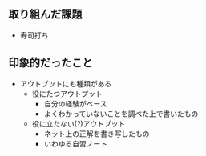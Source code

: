 ## 取り組んだ課題

- 寿司打ち

## 印象的だったこと

- アウトプットにも種類がある
  - 役にたつアウトプット
    - 自分の経験がベース
    - よくわかっていないことを調べた上で書いたもの
  - 役に立たない(?)アウトプット
    - ネット上の正解を書き写したもの
    - いわゆる自習ノート

